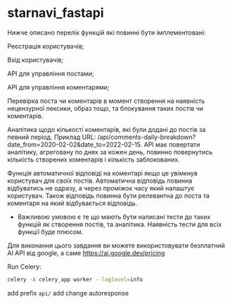 # starnavi_fastapi

Нижче описано перелік функцій які повинні бути імплементовані:

Реєстрація користувачів;

Вхід користувачів;

API для управління постами;

API для управління коментарями;

Перевірка поста чи коментарів в момент створення на наявність нецензурної лексики, образ тощо, та блокування таких постів чи коментарів.

Аналітика щодо кількості коментарів, які були додані до постів за певний період. Приклад URL: /api/comments-daily-breakdown?date_from=2020-02-02&date_to=2022-02-15. API має повертати аналітику, агреговану по днях за кожен день, повинно повернутись кількість створених коментарів і кількість заблокованих.

Функція автоматичної відповіді на коментарі якщо це увімкнув користувач для своїх постів. Автоматична відповідь повинна відбуватись не одразу, а через проміжок часу який налаштує користувач. Також відповідь повинна бути релевантна до поста та коментаря на який відбувається відповідь.

* Важливою умовою є те що мають бути написані тести до таких функцій як створення постів, та аналітика. Наявність тести для всіх функції буде плюсом.

Для виконання цього завдання ви можете використовувати безплатний AI API від google, а саме https://ai.google.dev/pricing 

Run Celery:
```bash
celery -A celery_app worker --loglevel=info
```

add prefix `api/`
add change autoresponse
